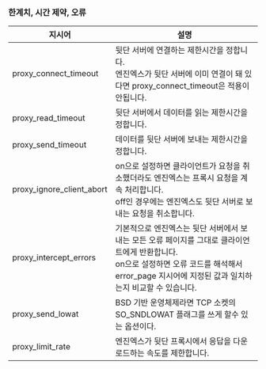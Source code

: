 ### 한계치, 시간 제약, 오류

| 지시어                       | 설명                                                                                                                       |
|---------------------------|--------------------------------------------------------------------------------------------------------------------------|
| proxy_connect_timeout     | 뒷단 서버에 연결하는 제한시간을 정합니다.<br/>엔진엑스가 뒷단 서버에 이미 연결이 돼 있다면 proxy_connect_timeout은 적용이 안됩니다.                                   |
| proxy_read_timeout        | 뒷단 서버에서 데이터를 읽는 제한시간을 정합니다.                                                                                              |
| proxy_send_timeout        | 데이터를 뒷단 서버에 보내는 제한시간을 정합니다.                                                                                              |
| proxy_ignore_client_abort | on으로 설정하면 클라이언트가 요청을 취소했더라도 엔진엑스는 프록시 요청을 계속 처리합니다.<br/>off인 경우에는 엔진엑스도 뒷단 서버로 보내는 요청을 취소합니다.                            |
| proxy_intercept_errors    | 기본적으로 엔진엑스는 뒷단 서버에서 보내는 모든 오류 페이지를 그대로 클라이언트에게 반환합니다.<br/>on으로 설정하면 오류 코드를 해석해서 error_page 지시어에 지정된 값과 일치하는지 비교할 수 있습니다. |
| proxy_send_lowat          | BSD 기반 운영체제라면 TCP 소켓의 SO_SNDLOWAT 플래그를 쓰게 할수 있는 옵션이다.                                                                    |
| proxy_limit_rate          | 엔진엑스가 뒷단 프록시에서 응답을 다운로드하는 속도를 제한합니다.                                                                                     |